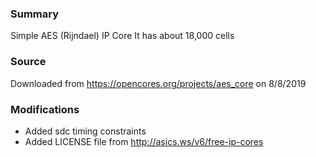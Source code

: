 ### Summary
Simple AES (Rijndael) IP Core
It has about 18,000 cells

### Source
Downloaded from https://opencores.org/projects/aes_core on 8/8/2019

### Modifications
- Added sdc timing constraints
- Added LICENSE file from http://asics.ws/v6/free-ip-cores
